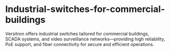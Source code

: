 # Industrial-switches-for-commercial-buildings
Versitron offers industrial switches tailored for commercial buildings, SCADA systems, and video surveillance networks—providing high reliability, PoE support, and fiber connectivity for secure and efficient operations.

